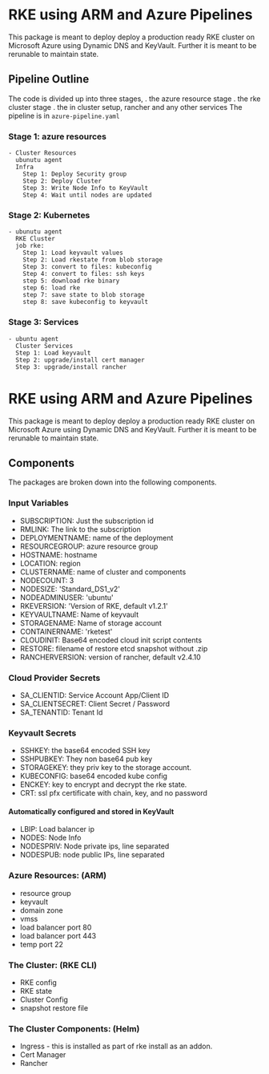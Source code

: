 # RKE using ARM and Azure Pipelines
This package is meant to deploy deploy a production ready RKE cluster on Microsoft Azure using Dynamic DNS and KeyVault. Further it is meant to be rerunable to maintain state.

## Pipeline Outline
The code is divided up into three stages,
.   the azure resource stage
.   the rke cluster stage
.   the in cluster setup, rancher and any other services
The pipeline is in `azure-pipeline.yaml`

### Stage 1: azure resources
    - Cluster Resources
      ubunutu agent
      Infra
        Step 1: Deploy Security group
        Step 2: Deploy Cluster
        Step 3: Write Node Info to KeyVault
        Step 4: Wait until nodes are updated

### Stage 2: Kubernetes
    - ubunutu agent
      RKE Cluster
      job rke:
        Step 1: Load keyvault values
        Step 2: Load rkestate from blob storage
        Step 3: convert to files: kubeconfig
        Step 4: convert to files: ssh keys
        step 5: download rke binary
        step 6: load rke
        step 7: save state to blob storage
        step 8: save kubeconfig to keyvault

### Stage 3: Services
    - ubuntu agent
      Cluster Services
      Step 1: Load keyvault
      Step 2: upgrade/install cert manager
      Step 3: upgrade/install rancher


# RKE using ARM and Azure Pipelines
This package is meant to deploy deploy a production ready RKE cluster on Microsoft Azure using Dynamic DNS and KeyVault. Further it is meant to be rerunable to maintain state.

## Components
The packages are broken down into the following components.
### Input Variables
* SUBSCRIPTION: Just the subscription id
* RMLINK: The link to the subscription
* DEPLOYMENTNAME: name of the deployment
* RESOURCEGROUP: azure resource group
* HOSTNAME: hostname
* LOCATION: region
* CLUSTERNAME: name of cluster and components
* NODECOUNT: 3
* NODESIZE: 'Standard_DS1_v2'
* NODEADMINUSER: 'ubuntu'
* RKEVERSION: 'Version of RKE, default v1.2.1'
* KEYVAULTNAME: Name of keyvault
* STORAGENAME: Name of storage account
* CONTAINERNAME: 'rketest'
* CLOUDINIT: Base64 encoded cloud init script contents
* RESTORE: filename of restore etcd snapshot without .zip
* RANCHERVERSION: version of rancher, default v2.4.10

### Cloud Provider Secrets
* SA_CLIENTID: Service Account App/Client ID
* SA_CLIENTSECRET:  Client Secret / Password
* SA_TENANTID: Tenant Id

### Keyvault Secrets
* SSHKEY: the base64 encoded SSH key
* SSHPUBKEY: They non base64 pub key
* STORAGEKEY: they priv key to the storage account.
* KUBECONFIG: base64 encoded kube config
* ENCKEY: key to encrypt and decrypt the rke state.
* CRT: ssl pfx certificate with chain, key, and no password

#### Automatically configured and stored in KeyVault
* LBIP: Load balancer ip 
* NODES: Node Info
* NODESPRIV: Node private ips, line separated
* NODESPUB: node public IPs, line separated


### Azure Resources: (ARM)
* resource group
* keyvault 
* domain zone
* vmss
* load balancer port 80
* load balancer port 443
* temp port 22

### The Cluster: (RKE CLI)
* RKE config
* RKE state
* Cluster Config
* snapshot restore file

### The Cluster Components: (Helm)
* Ingress - this is installed as part of rke install as an addon.
* Cert Manager
* Rancher
